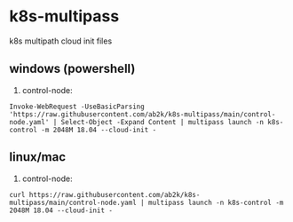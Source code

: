 # k8s-multipass
k8s multipath cloud init files

## windows (powershell)

1. control-node: 
```
Invoke-WebRequest -UseBasicParsing 'https://raw.githubusercontent.com/ab2k/k8s-multipass/main/control-node.yaml' | Select-Object -Expand Content | multipass launch -n k8s-control -m 2048M 18.04 --cloud-init -
```

## linux/mac

1. control-node: 
```
curl https://raw.githubusercontent.com/ab2k/k8s-multipass/main/control-node.yaml | multipass launch -n k8s-control -m 2048M 18.04 --cloud-init -
```
